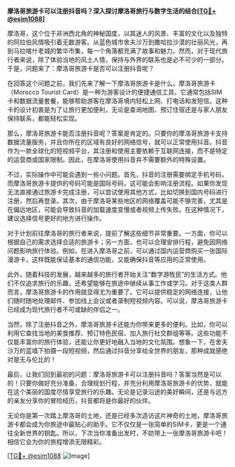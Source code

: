 **摩洛哥旅游卡可以注册抖音吗？深入探讨摩洛哥旅行与数字生活的结合[[TG💪+ @esim1088](https://t.me/s/esim1088)]**

摩洛哥，这个位于非洲西北角的神秘国度，以其迷人的风景、丰富的文化以及独特的阿拉伯风情吸引着无数游客。从蓝色城市舍夫沙万到撒哈拉沙漠的壮丽风光，再到马拉喀什老城的繁华市集，每一个角落都充满了故事和魅力。然而，对于现代旅行者来说，除了体验当地的风土人情，保持与外界的联系也是必不可少的一部分。于是，问题来了：摩洛哥旅游卡是否可以注册抖音呢？

在回答这个问题之前，我们先来了解一下摩洛哥旅游卡是什么。摩洛哥旅游卡（Morocco Tourist Card）是一种为游客设计的便捷通信工具，它通常包括SIM卡和数据流量套餐，能够帮助游客在摩洛哥境内轻松上网、打电话和发短信。这种卡的设计初衷是为了让旅行更加便利，无论是查询地图、预订住宿还是与家人朋友保持联系，都能轻松实现。

那么，摩洛哥旅游卡能否注册抖音呢？答案是肯定的。只要你的摩洛哥旅游卡支持数据流量服务，并且你所在的区域有良好的网络信号，就可以正常使用抖音。抖音作为一款全球化的短视频平台，其注册和使用主要依赖于互联网连接，而不是特定的运营商或国家限制。因此，在摩洛哥使用抖音并不需要额外的特殊设置。

不过，实际操作中可能会遇到一些小问题。首先，抖音的注册需要绑定手机号码，而摩洛哥旅游卡提供的号码可能是国际号码，这可能会影响注册流程。如果你发现无法直接通过旅游卡完成注册，可以尝试使用其他方式，比如切换到国内号码进行注册，然后再登录。其次，由于摩洛哥某些地区的网络覆盖可能不够完善，尤其是在偏远地区，可能会导致抖音的加载速度变慢或者视频上传失败。在这种情况下，建议选择信号更好的地方进行操作。

对于计划前往摩洛哥的旅行者来说，提前了解这些细节非常重要。一方面，你可以根据自己的需求选择合适的旅游卡；另一方面，也可以合理安排行程，避免因网络问题影响旅行体验。例如，在进入摩洛哥之前，可以通过国内运营商购买一张国际漫游卡，这样既能保证基本的通信功能，又能确保抖音等应用的正常使用。

此外，随着科技的发展，越来越多的旅行者开始关注“数字游牧民”的生活方式。他们不仅追求旅行的乐趣，还希望能够在旅途中继续从事工作或学习。对于这类人群而言，摩洛哥旅游卡的作用就显得尤为重要了。它可以提供稳定的网络连接，让他们随时随地处理邮件、参加线上会议或者录制短视频内容。可以说，摩洛哥旅游卡已经成为现代旅行者不可或缺的伴侣之一。

当然，除了注册抖音之外，摩洛哥旅游卡还能为你带来更多的便利。比如，你可以利用它查找当地的美食推荐、预订特色民宿、加入旅行社交群组等等。这些功能不仅能丰富你的旅行体验，还能让你更好地融入当地的文化氛围。想象一下，在舍夫沙万的蓝墙下拍摄一段短视频，然后通过抖音分享给全世界的朋友，那种成就感绝对是无与伦比的！

最后，让我们回到最初的问题：摩洛哥旅游卡可以注册抖音吗？答案当然是可以的！只要你做好充分准备，合理规划行程，并充分利用摩洛哥旅游卡的优势，就能在这个美丽的国度尽情享受旅行的乐趣。无论是记录沿途的美好瞬间，还是与远方的亲友分享你的冒险经历，抖音都将是你最好的伙伴。

无论你是第一次踏上摩洛哥的土地，还是已经多次造访这片神奇的土地，摩洛哥旅游卡都会成为你旅途中最贴心的助手。它不仅仅是一张简单的SIM卡，更是一个通往全新世界的钥匙。所以，下次当你准备出发时，不妨带上一张摩洛哥旅游卡吧！相信它会为你的旅程增添无限精彩。

[[TG💪+ @esim1088](https://t.me/s/esim1088) ![Image](https://i.postimg.cc/4NQfJmqS/Snipaste-2025-05-13-00-14-12.png)]